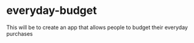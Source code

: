 # everyday-budget
This will be to create an app that allows people to budget their everyday purchases 

